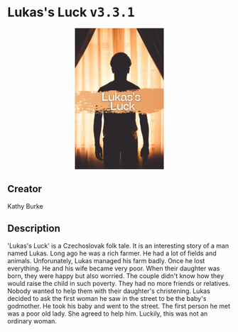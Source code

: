 
# Lukas's Luck <kbd>v3.3.1</kbd>

<center>
  <img src="./cover-1024.jpg"/>
</center>

## Creator
Kathy Burke

## Description
'Lukas's Luck' is a Czechoslovak folk tale. It is an interesting story of a man named Lukas. Long ago he was a rich farmer. He had a lot of fields and animals. Unforunately, Lukas managed his farm badly. Once he lost everything. He and his wife became very poor. When their daughter was born, they were happy but also worried. The couple didn't know how they would raise the child in such poverty. They had no more friends or relatives. Nobody wanted to help them with their daughter's christening. Lukas decided to ask the first woman he saw in the street to be the baby's godmother. He took his baby and went to the street. The first person he met was a poor old lady. She agreed to help him. Luckily, this was not an ordinary woman. 
